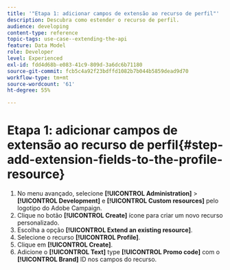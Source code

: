 ```yaml
---
title: '"Etapa 1: adicionar campos de extensão ao recurso de perfil"'
description: Descubra como estender o recurso de perfil.
audience: developing
content-type: reference
topic-tags: use-case--extending-the-api
feature: Data Model
role: Developer
level: Experienced
exl-id: fdd4d68b-e083-41c9-809d-3a6dc6b71180
source-git-commit: fcb5c4a92f23bdffd1082b7b044b5859dead9d70
workflow-type: tm+mt
source-wordcount: '61'
ht-degree: 55%

---
```


# Etapa 1: adicionar campos de extensão ao recurso de perfil{#step-add-extension-fields-to-the-profile-resource}

1. No menu avançado, selecione **[!UICONTROL Administration]** > **[!UICONTROL Development]** e **[!UICONTROL Custom resources]** pelo logotipo do Adobe Campaign.
1. Clique no botão **[!UICONTROL Create]** ícone para criar um novo recurso personalizado.
1. Escolha a opção **[!UICONTROL Extend an existing resource]**.
1. Selecione o recurso **[!UICONTROL Profile]**.
1. Clique em **[!UICONTROL Create]**.
1. Adicione o **[!UICONTROL Text]** type **[!UICONTROL Promo code]** com o **[!UICONTROL Brand]** ID nos campos do recurso.

